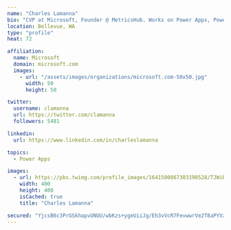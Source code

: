 ```yaml
---
name: "Charles Lamanna"
bio: "CVP at Microsoft, Founder @ MetricsHub. Works on Power Apps, Power Automate, Power Virtual Agent, Common Data Service and Dynamics 365."
location: Bellevue, WA
type: "profile"
heat: 72

affiliation:
  name: Microsoft
  domain: microsoft.com
  images:
    - url: "/assets/images/organizations/microsoft.com-50x50.jpg"
      width: 50
      height: 50

twitter:
  username: clamanna
  url: https://twitter.com/clamanna
  followers: 5481

linkedin:
  url: https://www.linkedin.com/in/charleslamanna

topics:
  - Power Apps

images:
  - url: https://pbs.twimg.com/profile_images/1641500867303190528/TJWiRwMN_400x400.jpg
    width: 400
    height: 400
    isCached: true
    title: "Charles Lamanna"

secured: "YjcsB6c3PrGSkhapvUNUU/wbKzs+ygeUiiJg/Eh3vVcR7FevwwrVe2T8aPYVzXcPR6A/1mtw16TWMZu39afibDfKv5V9uhRQp5QYDSDrDc6ivlLetyG49nC+Jqluek6y2WVVmmR0Egy+HzYIRXJIGF2m6m5lgWHqWq1dOvCQlgGnrsMPLHUVPWd80aRVgbkqR1AB190vlJ6YimBo4SSxaKkJTlQs3KjVRyIKUkk1c9t4ckPW35M/rmZirxOup/USIA0nsAIlOW57vhVEcvAcx6dmQJOjh53nsdcAwevJZQ3p42yYnbT+oiMsOgMZWMBFP0Dnvz2lN3PqTtcgvWatyJuO+iHnI66VveMDFDiq9U9xoCo3bOXTMxnnXD2E/3yAhvJQH6y4VRDlxN39dwoGrxvH1NRltUTmX7FrAaLTvBs=;fzdHM9OJVRUOy1PQCoBcHQ=="
---
```


